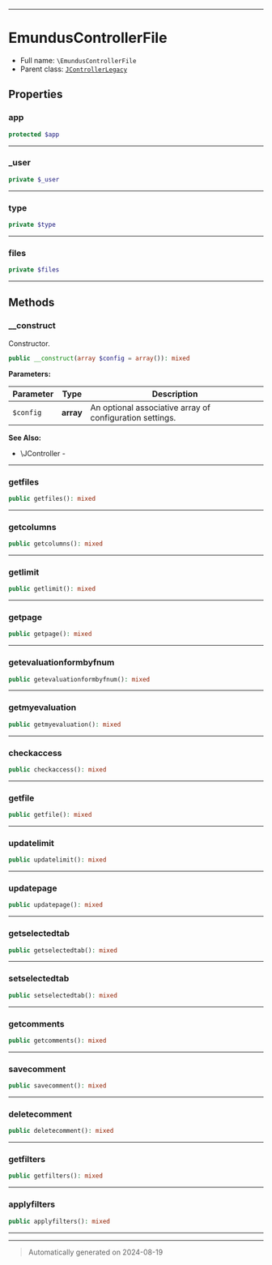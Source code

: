***

# EmundusControllerFile





* Full name: `\EmundusControllerFile`
* Parent class: [`JControllerLegacy`](./JControllerLegacy.md)



## Properties


### app



```php
protected $app
```






***

### _user



```php
private $_user
```






***

### type



```php
private $type
```






***

### files



```php
private $files
```






***

## Methods


### __construct

Constructor.

```php
public __construct(array $config = array()): mixed
```








**Parameters:**

| Parameter | Type | Description |
|-----------|------|-------------|
| `$config` | **array** | An optional associative array of configuration settings. |





**See Also:**

* \JController - 

***

### getfiles



```php
public getfiles(): mixed
```












***

### getcolumns



```php
public getcolumns(): mixed
```












***

### getlimit



```php
public getlimit(): mixed
```












***

### getpage



```php
public getpage(): mixed
```












***

### getevaluationformbyfnum



```php
public getevaluationformbyfnum(): mixed
```












***

### getmyevaluation



```php
public getmyevaluation(): mixed
```












***

### checkaccess



```php
public checkaccess(): mixed
```












***

### getfile



```php
public getfile(): mixed
```












***

### updatelimit



```php
public updatelimit(): mixed
```












***

### updatepage



```php
public updatepage(): mixed
```












***

### getselectedtab



```php
public getselectedtab(): mixed
```












***

### setselectedtab



```php
public setselectedtab(): mixed
```












***

### getcomments



```php
public getcomments(): mixed
```












***

### savecomment



```php
public savecomment(): mixed
```












***

### deletecomment



```php
public deletecomment(): mixed
```












***

### getfilters



```php
public getfilters(): mixed
```












***

### applyfilters



```php
public applyfilters(): mixed
```












***


***
> Automatically generated on 2024-08-19
